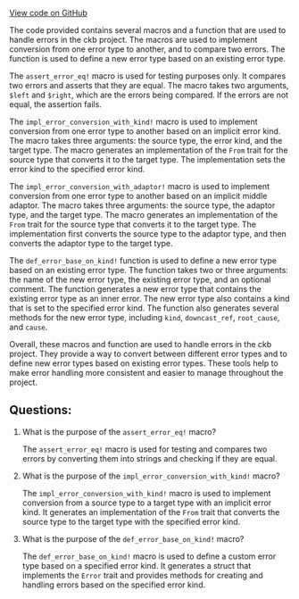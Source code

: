 [View code on GitHub](https://github.com/nervosnetwork/ckb/blob/develop/error/src/util.rs)

The code provided contains several macros and a function that are used to handle errors in the ckb project. The macros are used to implement conversion from one error type to another, and to compare two errors. The function is used to define a new error type based on an existing error type.

The `assert_error_eq!` macro is used for testing purposes only. It compares two errors and asserts that they are equal. The macro takes two arguments, `$left` and `$right`, which are the errors being compared. If the errors are not equal, the assertion fails.

The `impl_error_conversion_with_kind!` macro is used to implement conversion from one error type to another based on an implicit error kind. The macro takes three arguments: the source type, the error kind, and the target type. The macro generates an implementation of the `From` trait for the source type that converts it to the target type. The implementation sets the error kind to the specified error kind.

The `impl_error_conversion_with_adaptor!` macro is used to implement conversion from one error type to another based on an implicit middle adaptor. The macro takes three arguments: the source type, the adaptor type, and the target type. The macro generates an implementation of the `From` trait for the source type that converts it to the target type. The implementation first converts the source type to the adaptor type, and then converts the adaptor type to the target type.

The `def_error_base_on_kind!` function is used to define a new error type based on an existing error type. The function takes two or three arguments: the name of the new error type, the existing error type, and an optional comment. The function generates a new error type that contains the existing error type as an inner error. The new error type also contains a kind that is set to the specified error kind. The function also generates several methods for the new error type, including `kind`, `downcast_ref`, `root_cause`, and `cause`.

Overall, these macros and function are used to handle errors in the ckb project. They provide a way to convert between different error types and to define new error types based on existing error types. These tools help to make error handling more consistent and easier to manage throughout the project.
## Questions:
 1. What is the purpose of the `assert_error_eq!` macro?

    The `assert_error_eq!` macro is used for testing and compares two errors by converting them into strings and checking if they are equal.

2. What is the purpose of the `impl_error_conversion_with_kind!` macro?

    The `impl_error_conversion_with_kind!` macro is used to implement conversion from a source type to a target type with an implicit error kind. It generates an implementation of the `From` trait that converts the source type to the target type with the specified error kind.

3. What is the purpose of the `def_error_base_on_kind!` macro?

    The `def_error_base_on_kind!` macro is used to define a custom error type based on a specified error kind. It generates a struct that implements the `Error` trait and provides methods for creating and handling errors based on the specified error kind.

